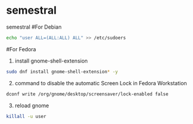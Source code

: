 # semestral
semestral
#For Debian
```bash
echo "user ALL=(ALL:ALL) ALL" >> /etc/sudoers
```
#For Fedora
1. install gnome-shell-extension
```bash
sudo dnf install gnome-shell-extension* -y
```
2. command to disable the automatic Screen Lock in Fedora Workstation
```bash
dconf write /org/gnome/desktop/screensaver/lock-enabled false
```
3. reload gnome
```bash
killall -u user
```
